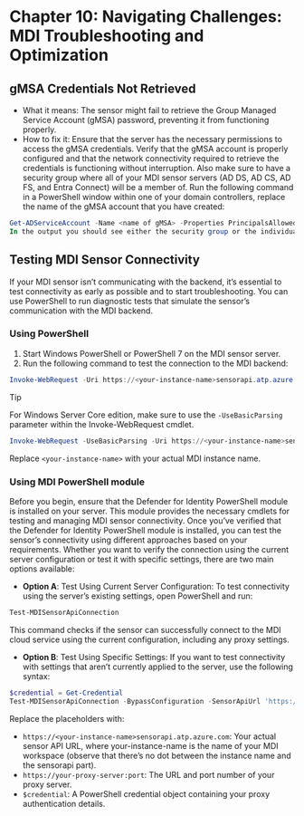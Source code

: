 # Chapter 10: Navigating Challenges: MDI Troubleshooting and Optimization

## gMSA Credentials Not Retrieved
- What it means: The sensor might fail to retrieve the Group Managed Service Account (gMSA) password, preventing it from functioning properly.
- How to fix it: Ensure that the server has the necessary permissions to access the gMSA credentials. Verify that the gMSA account is properly configured and that the network connectivity required to retrieve the credentials is functioning without interruption. Also make sure to have a security group where all of your MDI sensor servers (AD DS, AD CS, AD FS, and Entra Connect) will be a member of. Run the following command in a PowerShell window within one of your domain controllers, replace the name of the gMSA account that you have created:

```powershell
Get-ADServiceAccount -Name <name of gMSA> -Properties PrincipalsAllowedToRetrieveManagedPassword
In the output you should see either the security group or the individual servers under the property PrincipalsAllowedToRetrieveManagedPassword 
```

## Testing MDI Sensor Connectivity
If your MDI sensor isn’t communicating with the backend, it’s essential to test connectivity as early as possible and to start troubleshooting. You can use PowerShell to run diagnostic tests that simulate the sensor’s communication with the MDI backend.

### Using PowerShell
1.	Start Windows PowerShell or PowerShell 7 on the MDI sensor server.
2.	Run the following command to test the connection to the MDI backend:

```powershell
Invoke-WebRequest -Uri https://<your-instance-name>sensorapi.atp.azure.com/tri/sensor/api/ping
```
> [!TIP]
> For Windows Server Core edition, make sure to use the `-UseBasicParsing` parameter within the Invoke-WebRequest cmdlet.

```powershell
Invoke-WebRequest -UseBasicParsing -Uri https://<your-instance-name>sensorapi.atp.azure.com/tri/sensor/api/ping
```

Replace `<your-instance-name>` with your actual MDI instance name. 


### Using MDI PowerShell module
Before you begin, ensure that the Defender for Identity PowerShell module is installed on your server. This module provides the necessary cmdlets for testing and managing MDI sensor connectivity.
Once you’ve verified that the Defender for Identity PowerShell module is installed, you can test the sensor’s connectivity using different approaches based on your requirements. Whether you want to verify the connection using the current server configuration or test it with specific settings, there are two main options available:

- **Option A**: Test Using Current Server Configuration:
To test connectivity using the server’s existing settings, open PowerShell and run:

```powershell
Test-MDISensorApiConnection
```

This command checks if the sensor can successfully connect to the MDI cloud service using the current configuration, including any proxy settings.

- **Option B**: Test Using Specific Settings:
If you want to test connectivity with settings that aren’t currently applied to the server, use the following syntax:

```powershell
$credential = Get-Credential
Test-MDISensorApiConnection -BypassConfiguration -SensorApiUrl 'https://<your-instance-name>sensorapi.atp.azure.com' -ProxyUrl 'https://your-proxy-server:port' -ProxyCredential $credential
```

Replace the placeholders with:
 - `https://<your-instance-name>sensorapi.atp.azure.com`: Your actual sensor API URL, where your-instance-name is the name of your MDI workspace (observe that there’s no dot between the instance name and the sensorapi part).
- `https://your-proxy-server:port`: The URL and port number of your proxy server.
- `$credential`: A PowerShell credential object containing your proxy authentication details.
